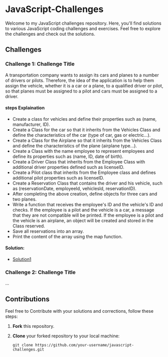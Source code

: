 # JavaScript-Challenges

Welcome to my JavaScript challenges repository. Here, you'll find solutions to various JavaScript coding challenges and exercises. Feel free to explore the challenges and check out the solutions.

## Challenges

### Challenge 1: Challenge Title

A transportation company wants to assign its cars and planes to a number of drivers or pilots. Therefore, the idea of the application is to help them assign the vehicle, 
whether it is a car or a plane, to a qualified driver or pilot, so that planes must be assigned to a pilot and cars must be assigned to a driver.

#### steps Explaination
- Create a class for vehicles and define their properties such as (name, manufacturer, ID).
- Create a Class for the car so that it inherits from the Vehicles Class and define the characteristics of the car (type of car, gas or electric...).
- Create a Class for the Airplane so that it inherits from the Vehicles Class and define the characteristics of the plane (airplane type...).
- Create a Class with the name employee to represent employees and define its properties such as (name, ID, date of birth).
- Create a Driver Class that inherits from the Employee Class with additional driver properties defined such as licenseID.
- Create a Pilot class that inherits from the Employee class and defines additional pilot properties such as licenseID.
- Create a Reservation Class that contains the driver and his vehicle, such as (reservationDate, employeeId, vehiclesId, reservationID).
- After completing the above creation, define objects for three cars and two planes.
- Write a function that receives the employee's ID and the vehicle's ID and checks. If the employee is a pilot and the vehicle is a car,
  a message that they are not compatible will be printed. If the employee is a pilot and the vehicle is an airplane, an object will be created and stored in the Class reserved.
- Save all reservations into an array.
- Print the content of the array using the map function.

#### Solution:
- [Solution1](https://github.com/samuadda/JavaScript-Challenges/blob/main/1%23satr_102_oop.js)


### Challenge 2: Challenge Title

...



## Contributions

Feel free to Contribute with your solutions and corrections, follow these steps:

1. **Fork** this repository.

2. **Clone** your forked repository to your local machine:
   ```shell
   git clone https://github.com/your-username/javascript-challenges.git
